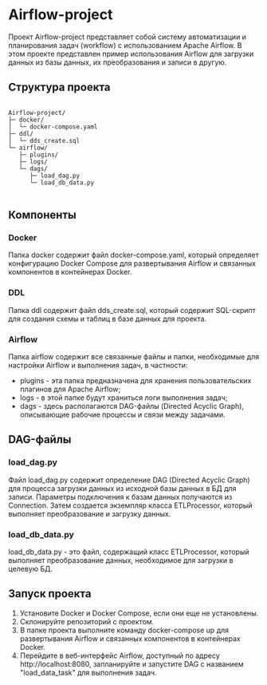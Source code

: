 # Airflow-project

Проект Airflow-project представляет собой систему автоматизации и планирования задач (workflow) с использованием Apache Airflow. В этом проекте представлен пример использования Airflow для загрузки данных из базы данных, их преобразования и записи в другую.

## Структура проекта
<pre>
<code>
Airflow-project/
├─ docker/
│  └─ docker-compose.yaml
├─ ddl/
│  └─ dds_create.sql
└─ airflow/
   ├─ plugins/
   ├─ logs/
   └─ dags/
      ├─ load_dag.py
      └─ load_db_data.py
</code>
</pre>

## Компоненты
### Docker
Папка docker содержит файл docker-compose.yaml, который определяет конфигурацию Docker Compose для развертывания Airflow и связанных компонентов в контейнерах Docker.
### DDL
Папка ddl содержит файл dds_create.sql, который содержит SQL-скрипт для создания схемы и таблиц в базе данных для проекта.
### Airflow
Папка airflow содержит все связанные файлы и папки, необходимые для настройки Airflow и выполнения задач, в частности:
- plugins - эта папка предназначена для хранения пользовательских плагинов для Apache Airflow;
- logs - в этой папке будут храниться логи выполнения задач;
- dags - здесь располагаются DAG-файлы (Directed Acyclic Graph), описывающие рабочие процессы и связи между задачами.

## DAG-файлы
### load_dag.py
Файл load_dag.py содержит определение DAG (Directed Acyclic Graph) для процесса загрузки данных из исходной базы данных в БД для записи. Параметры подключения к базам данных получаются из Connection. Затем создается экземпляр класса ETLProcessor, который выполняет преобразование и загрузку данных. 
### load_db_data.py
load_db_data.py - это файл, содержащий класс ETLProcessor, который выполняет преобразование данных, необходимое для загрузки в целевую БД.

## Запуск проекта
1. Установите Docker и Docker Compose, если они еще не установлены.
2. Склонируйте репозиторий с проектом.
3. В папке проекта выполните команду docker-compose up для развертывания Airflow и связанных компонентов в контейнерах Docker.
4. Перейдите в веб-интерфейс Airflow, доступный по адресу http://localhost:8080, запланируйте и запустите DAG с названием "load_data_task" для выполнения задач.
